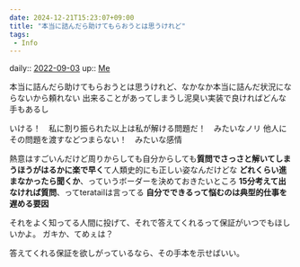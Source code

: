 ```yaml
---
date: 2024-12-21T15:23:07+09:00
title: "本当に詰んだら助けてもらおうとは思うけれど"
tags:
 - Info
---
```


daily:: [2022-09-03](Daily_Note/2022-09-03.md)
up:: [Me](Bar/Novel/Chaos/Me.md)

本当に詰んだら助けてもらおうとは思うけれど、なかなか本当に詰んだ状況にならないから頼れない
出来ることがあってしまうし泥臭い実装で良ければどんな手もあるし

いける！　私に割り振られた以上は私が解ける問題だ！　みたいなノリ
他人にその問題を渡すなどつまらない！　みたいな感情

熱意はすごいんだけど周りからしても自分からしても**質問でさっさと解いてしまうほうがはるかに楽で早く**て人類史的にも正しい姿なんだけどな
**どれくらい進まなかったら聞くか**、っていうボーダーを決めておきたいところ
**15分考えて出なければ質問**、ってteratailは言ってる
**自分でできるって悩むのは典型的仕事を遅める要因**

それをよく知ってる人間に投げて、それで答えてくれるって保証がいつでもほしいかよ。
ガキか、てめぇは？

答えてくれる保証を欲しがっているなら、その手本を示せばいい。
